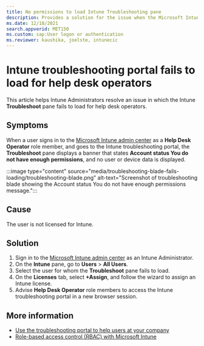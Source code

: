 ```yaml
---
title: No permissions to load Intune Troubleshooting pane
description: Provides a solution for the issue when the Microsoft Intune Troubleshoot pane fails to load for help desk operators.
ms.date: 12/18/2021
search.appverid: MET150
ms.custom: sap:User logon or authentication
ms.reviewer: kaushika, joelste, intunecic
---
```

# Intune troubleshooting portal fails to load for help desk operators

This article helps Intune Administrators resolve an issue in which the Intune **Troubleshoot** pane fails to load for help desk operators.

## Symptoms

When a user signs in to the [Microsoft Intune admin center](https://go.microsoft.com/fwlink/?linkid=2109431) as a **Help Desk Operator** role member, and goes to the Intune troubleshooting portal, the **Troubleshoot** pane displays a banner that states **Account status You do not have enough permissions**, and no user or device data is displayed.

:::image type="content" source="media/troubleshooting-blade-fails-loading/troubleshooting-blade.png" alt-text="Screenshot of troubleshooting blade showing the Account status You do not have enough permissions message.":::

## Cause

The user is not licensed for Intune.

## Solution

1. Sign in to the [Microsoft Intune admin center](https://go.microsoft.com/fwlink/?linkid=2109431) as an Intune Administrator.
2. On the **Intune** pane, go to **Users** > **All Users**.
3. Select the user for whom the **Troubleshoot** pane fails to load.
4. On the **Licenses** tab, select **+Assign**, and follow the wizard to assign an Intune license.
5. Advise **Help Desk Operator** role members to access the Intune troubleshooting portal in a new browser session.

## More information

- [Use the troubleshooting portal to help users at your company](/mem/intune/fundamentals/help-desk-operators)
- [Role-based access control (RBAC) with Microsoft Intune](/mem/intune/fundamentals/role-based-access-control)
